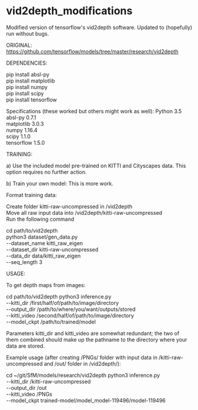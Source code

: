 # vid2depth_modifications
Modified version of tensorflow's vid2depth software. Updated to (hopefully) run without bugs.

ORIGINAL: https://github.com/tensorflow/models/tree/master/research/vid2depth

DEPENDENCIES:

pip install absl-py  
pip install matplotlib  
pip install numpy  
pip install scipy  
pip install tensorflow  

Specifications (these worked but others might work as well):
Python        3.5  
absl-py       0.7.1  
matplotlib    3.0.3  
numpy         1.16.4  
scipy         1.1.0  
tensorflow    1.5.0  


TRAINING:

a) Use the included model pre-trained on KITTI and Cityscapes data. This option requires no further action.

b) Train your own model:
    This is more work. 
    
Format training data:

Create folder kitti-raw-uncompressed in /vid2depth  
Move all raw input data into /vid2depth/kitti-raw-uncompressed  
Run the following command

cd path/to/vid2depth \
python3 dataset/gen_data.py \
  --dataset_name kitti_raw_eigen \
  --dataset_dir kitti-raw-uncompressed \
  --data_dir data/kitti_raw_eigen \
  --seq_length 3


USAGE:

To get depth maps from images:

cd path/to/vid2depth
python3 inference.py \
    --kitti_dir /first/half/of/path/to/image/directory \
    --output_dir /path/to/where/you/want/outputs/stored \
    --kitti_video /second/half/of/path/to/image/directory \
    --model_ckpt /path/to/trained/model

Parameters kitti_dir and kitti_video are somewhat redundant; the two of them combined should make up the pathname to the directory where your data are stored.

Example usage (after creating /PNGs/ folder with input data in /kitti-raw-uncompressed and /out/ folder in /vid2depth/):

cd ~/git/SfM/models/research/vid2depth 
python3 inference.py \
    --kitti_dir /kitti-raw-uncompressed \
    --output_dir /out \
    --kitti_video /PNGs \
    --model_ckpt trained-model/model_model-119496/model-119496
